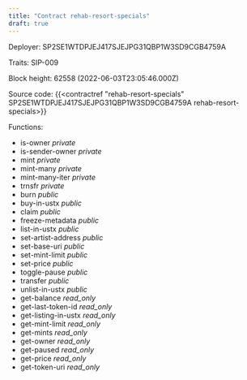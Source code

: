 ```yaml
---
title: "Contract rehab-resort-specials"
draft: true
---
```

Deployer: SP2SE1WTDPJEJ417SJEJPG31QBP1W3SD9CGB4759A

Traits:
SIP-009 



Block height: 62558 (2022-06-03T23:05:46.000Z)

Source code: {{<contractref "rehab-resort-specials" SP2SE1WTDPJEJ417SJEJPG31QBP1W3SD9CGB4759A rehab-resort-specials>}}

Functions:

* is-owner _private_
* is-sender-owner _private_
* mint _private_
* mint-many _private_
* mint-many-iter _private_
* trnsfr _private_
* burn _public_
* buy-in-ustx _public_
* claim _public_
* freeze-metadata _public_
* list-in-ustx _public_
* set-artist-address _public_
* set-base-uri _public_
* set-mint-limit _public_
* set-price _public_
* toggle-pause _public_
* transfer _public_
* unlist-in-ustx _public_
* get-balance _read_only_
* get-last-token-id _read_only_
* get-listing-in-ustx _read_only_
* get-mint-limit _read_only_
* get-mints _read_only_
* get-owner _read_only_
* get-paused _read_only_
* get-price _read_only_
* get-token-uri _read_only_
